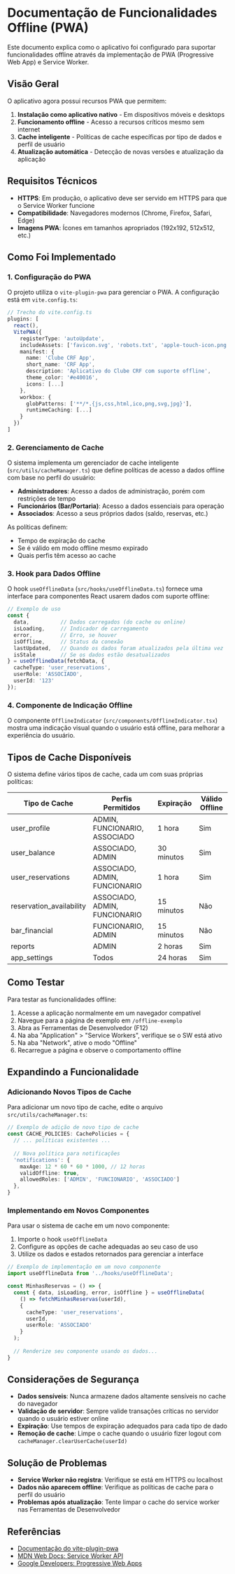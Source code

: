 # Documentação de Funcionalidades Offline (PWA)

Este documento explica como o aplicativo foi configurado para suportar funcionalidades offline através da implementação de PWA (Progressive Web App) e Service Worker.

## Visão Geral

O aplicativo agora possui recursos PWA que permitem:

1. **Instalação como aplicativo nativo** - Em dispositivos móveis e desktops
2. **Funcionamento offline** - Acesso a recursos críticos mesmo sem internet
3. **Cache inteligente** - Políticas de cache específicas por tipo de dados e perfil de usuário
4. **Atualização automática** - Detecção de novas versões e atualização da aplicação

## Requisitos Técnicos

- **HTTPS**: Em produção, o aplicativo deve ser servido em HTTPS para que o Service Worker funcione
- **Compatibilidade**: Navegadores modernos (Chrome, Firefox, Safari, Edge)
- **Imagens PWA**: Ícones em tamanhos apropriados (192x192, 512x512, etc.)

## Como Foi Implementado

### 1. Configuração do PWA

O projeto utiliza o `vite-plugin-pwa` para gerenciar o PWA. A configuração está em `vite.config.ts`:

```typescript
// Trecho do vite.config.ts
plugins: [
  react(),
  VitePWA({
    registerType: 'autoUpdate',
    includeAssets: ['favicon.svg', 'robots.txt', 'apple-touch-icon.png'],
    manifest: {
      name: 'Clube CRF App',
      short_name: 'CRF App',
      description: 'Aplicativo do Clube CRF com suporte offline',
      theme_color: '#e40016',
      icons: [...]
    },
    workbox: {
      globPatterns: ['**/*.{js,css,html,ico,png,svg,jpg}'],
      runtimeCaching: [...]
    }
  })
]
```

### 2. Gerenciamento de Cache

O sistema implementa um gerenciador de cache inteligente (`src/utils/cacheManager.ts`) que define políticas de acesso a dados offline com base no perfil do usuário:

- **Administradores**: Acesso a dados de administração, porém com restrições de tempo
- **Funcionários (Bar/Portaria)**: Acesso a dados essenciais para operação
- **Associados**: Acesso a seus próprios dados (saldo, reservas, etc.)

As políticas definem:
- Tempo de expiração do cache
- Se é válido em modo offline mesmo expirado
- Quais perfis têm acesso ao cache

### 3. Hook para Dados Offline

O hook `useOfflineData` (`src/hooks/useOfflineData.ts`) fornece uma interface para componentes React usarem dados com suporte offline:

```typescript
// Exemplo de uso
const { 
  data,          // Dados carregados (do cache ou online)
  isLoading,     // Indicador de carregamento
  error,         // Erro, se houver
  isOffline,     // Status da conexão
  lastUpdated,   // Quando os dados foram atualizados pela última vez
  isStale        // Se os dados estão desatualizados
} = useOfflineData(fetchData, { 
  cacheType: 'user_reservations', 
  userRole: 'ASSOCIADO',
  userId: '123'
});
```

### 4. Componente de Indicação Offline

O componente `OfflineIndicator` (`src/components/OfflineIndicator.tsx`) mostra uma indicação visual quando o usuário está offline, para melhorar a experiência do usuário.

## Tipos de Cache Disponíveis

O sistema define vários tipos de cache, cada um com suas próprias políticas:

| Tipo de Cache | Perfis Permitidos | Expiração | Válido Offline |
|---------------|-------------------|-----------|----------------|
| user_profile | ADMIN, FUNCIONARIO, ASSOCIADO | 1 hora | Sim |
| user_balance | ASSOCIADO, ADMIN | 30 minutos | Sim |
| user_reservations | ASSOCIADO, ADMIN, FUNCIONARIO | 1 hora | Sim |
| reservation_availability | ASSOCIADO, ADMIN, FUNCIONARIO | 15 minutos | Não |
| bar_financial | FUNCIONARIO, ADMIN | 15 minutos | Não |
| reports | ADMIN | 2 horas | Sim |
| app_settings | Todos | 24 horas | Sim |

## Como Testar

Para testar as funcionalidades offline:

1. Acesse a aplicação normalmente em um navegador compatível
2. Navegue para a página de exemplo em `/offline-exemplo`
3. Abra as Ferramentas de Desenvolvedor (F12)
4. Na aba "Application" > "Service Workers", verifique se o SW está ativo
5. Na aba "Network", ative o modo "Offline"
6. Recarregue a página e observe o comportamento offline

## Expandindo a Funcionalidade

### Adicionando Novos Tipos de Cache

Para adicionar um novo tipo de cache, edite o arquivo `src/utils/cacheManager.ts`:

```typescript
// Exemplo de adição de novo tipo de cache
const CACHE_POLICIES: CachePolicies = {
  // ... políticas existentes ...
  
  // Nova política para notificações
  'notifications': {
    maxAge: 12 * 60 * 60 * 1000, // 12 horas
    validOffline: true,
    allowedRoles: ['ADMIN', 'FUNCIONARIO', 'ASSOCIADO']
  },
}
```

### Implementando em Novos Componentes

Para usar o sistema de cache em um novo componente:

1. Importe o hook `useOfflineData`
2. Configure as opções de cache adequadas ao seu caso de uso
3. Utilize os dados e estados retornados para gerenciar a interface

```typescript
// Exemplo de implementação em um novo componente
import useOfflineData from '../hooks/useOfflineData';

const MinhasReservas = () => {
  const { data, isLoading, error, isOffline } = useOfflineData(
    () => fetchMinhasReservas(userId), 
    { 
      cacheType: 'user_reservations',
      userId,
      userRole: 'ASSOCIADO'
    }
  );
  
  // Renderize seu componente usando os dados...
}
```

## Considerações de Segurança

- **Dados sensíveis**: Nunca armazene dados altamente sensíveis no cache do navegador
- **Validação de servidor**: Sempre valide transações críticas no servidor quando o usuário estiver online
- **Expiração**: Use tempos de expiração adequados para cada tipo de dado
- **Remoção de cache**: Limpe o cache quando o usuário fizer logout com `cacheManager.clearUserCache(userId)`

## Solução de Problemas

- **Service Worker não registra**: Verifique se está em HTTPS ou localhost
- **Dados não aparecem offline**: Verifique as políticas de cache para o perfil do usuário
- **Problemas após atualização**: Tente limpar o cache do service worker nas Ferramentas de Desenvolvedor

## Referências

- [Documentação do vite-plugin-pwa](https://vite-pwa-org.netlify.app/)
- [MDN Web Docs: Service Worker API](https://developer.mozilla.org/en-US/docs/Web/API/Service_Worker_API)
- [Google Developers: Progressive Web Apps](https://developers.google.com/web/progressive-web-apps) 